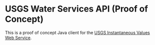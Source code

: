 USGS Water Services API (Proof of Concept)
==========================================

This is a proof of concept Java client for the [USGS Instantaneous Values Web Service](http://waterservices.usgs.gov/rest/IV-Service.html).

